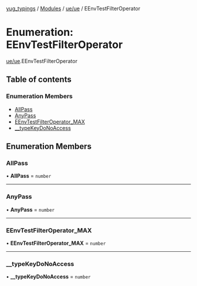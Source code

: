 [yug_typings](../README.md) / [Modules](../modules.md) / [ue/ue](../modules/ue_ue.md) / EEnvTestFilterOperator

# Enumeration: EEnvTestFilterOperator

[ue/ue](../modules/ue_ue.md).EEnvTestFilterOperator

## Table of contents

### Enumeration Members

- [AllPass](ue_ue.EEnvTestFilterOperator.md#allpass)
- [AnyPass](ue_ue.EEnvTestFilterOperator.md#anypass)
- [EEnvTestFilterOperator\_MAX](ue_ue.EEnvTestFilterOperator.md#eenvtestfilteroperator_max)
- [\_\_typeKeyDoNoAccess](ue_ue.EEnvTestFilterOperator.md#__typekeydonoaccess)

## Enumeration Members

### AllPass

• **AllPass** = `number`

___

### AnyPass

• **AnyPass** = `number`

___

### EEnvTestFilterOperator\_MAX

• **EEnvTestFilterOperator\_MAX** = `number`

___

### \_\_typeKeyDoNoAccess

• **\_\_typeKeyDoNoAccess** = `number`

